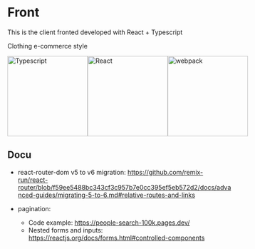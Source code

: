 # Front

This is the client fronted developed with React + Typescript

Clothing e-commerce style

<div style="display:flex;align-items:center;">
  <img alt="Typescript" width="180px" height="180px" src="https://upload.wikimedia.org/wikipedia/commons/4/4c/Typescript_logo_2020.svg" />
  <img alt="React" width="180px" height="180px"  src="https://upload.wikimedia.org/wikipedia/commons/thumb/4/47/React.svg/1200px-React.svg.png" />
  <img alt="webpack" width="180px" height="180px"  src="https://swapps.com/wp-content/uploads/2018/03/webpack.jpg" />
</div>

## Docu

- react-router-dom v5 to v6 migration: https://github.com/remix-run/react-router/blob/f59ee5488bc343cf3c957b7e0cc395ef5eb572d2/docs/advanced-guides/migrating-5-to-6.md#relative-routes-and-links

- pagination:
  - Code example: https://people-search-100k.pages.dev/
  - Nested forms and inputs: https://reactjs.org/docs/forms.html#controlled-components
